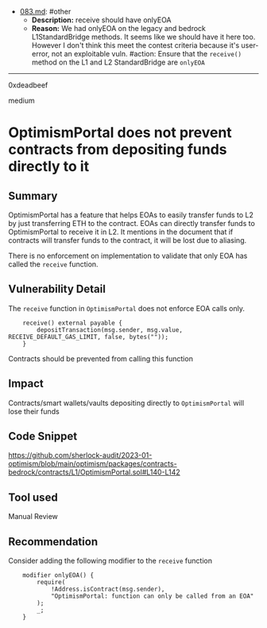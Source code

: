 
- [083.md](processed/other/portal-receive-onlyEOA/083.md): #other
  - **Description:** receive should have onlyEOA
  - **Reason:** We had onlyEOA on the legacy and bedrock L1StandardBridge methods. It seems like we should have it here too. However I don't think this meet the contest criteria because it's user-error, not an exploitable vuln.
#action: Ensure that the `receive()` method on the L1 and L2 StandardBridge are `onlyEOA`

---

0xdeadbeef

medium

# OptimismPortal does not prevent contracts from depositing funds directly to it

## Summary

OptimismPortal has a feature that helps EOAs to easily transfer funds to L2 by just transferring ETH to the contract.
EOAs can directly transfer funds to OptimismPortal to receive it in L2.
It mentions in the document that if contracts will transfer funds to the contract, it will be lost due to aliasing.

There is no enforcement on implementation to validate that only EOA has called the `receive` function.

## Vulnerability Detail

The `receive` function in `OptimismPortal` does not enforce EOA calls only. 
```solidity
    receive() external payable {
        depositTransaction(msg.sender, msg.value, RECEIVE_DEFAULT_GAS_LIMIT, false, bytes(""));
    }
```

Contracts should be prevented from calling this function 

## Impact

Contracts/smart wallets/vaults depositing directly to `OptimismPortal` will lose their funds

## Code Snippet

https://github.com/sherlock-audit/2023-01-optimism/blob/main/optimism/packages/contracts-bedrock/contracts/L1/OptimismPortal.sol#L140-L142

## Tool used

Manual Review

## Recommendation

Consider adding the following modifier to the `receive` function
```solidity
    modifier onlyEOA() {
        require(
            !Address.isContract(msg.sender),
            "OptimismPortal: function can only be called from an EOA"
        );
        _;
    }
```